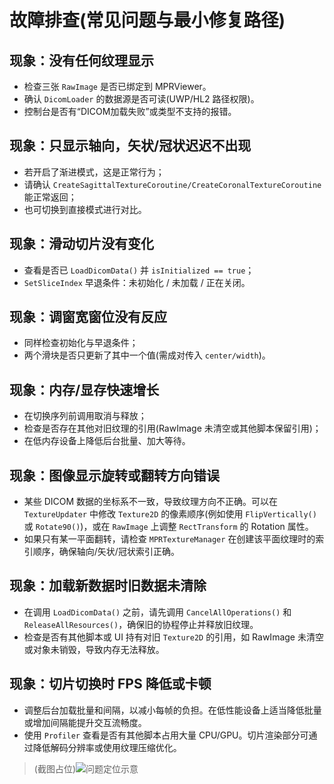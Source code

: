 # 故障排查(常见问题与最小修复路径)

## 现象：没有任何纹理显示
- 检查三张 `RawImage` 是否已绑定到 MPRViewer。
- 确认 `DicomLoader` 的数据源是否可读(UWP/HL2 路径权限)。
- 控制台是否有“DICOM加载失败”或类型不支持的报错。

## 现象：只显示轴向，矢状/冠状迟迟不出现
- 若开启了渐进模式，这是正常行为；
- 请确认 `CreateSagittalTextureCoroutine/CreateCoronalTextureCoroutine` 能正常返回；
- 也可切换到直接模式进行对比。

## 现象：滑动切片没有变化
- 查看是否已 `LoadDicomData()` 并 `isInitialized == true`；
- `SetSliceIndex` 早退条件：未初始化 / 未加载 / 正在关闭。

## 现象：调窗宽窗位没有反应
- 同样检查初始化与早退条件；
- 两个滑块是否只更新了其中一个值(需成对传入 `center/width`)。

## 现象：内存/显存快速增长
- 在切换序列前调用取消与释放；
- 检查是否存在其他对旧纹理的引用(RawImage 未清空或其他脚本保留引用)；
- 在低内存设备上降低后台批量、加大等待。

## 现象：图像显示旋转或翻转方向错误
- 某些 DICOM 数据的坐标系不一致，导致纹理方向不正确。可以在 `TextureUpdater` 中修改 `Texture2D` 的像素顺序(例如使用 `FlipVertically()` 或 `Rotate90()`)，或在 `RawImage` 上调整 `RectTransform` 的 Rotation 属性。
- 如果只有某一平面翻转，请检查 `MPRTextureManager` 在创建该平面纹理时的索引顺序，确保轴向/矢状/冠状索引正确。

## 现象：加载新数据时旧数据未清除
- 在调用 `LoadDicomData()` 之前，请先调用 `CancelAllOperations()` 和 `ReleaseAllResources()`，确保旧的协程停止并释放旧纹理。
- 检查是否有其他脚本或 UI 持有对旧 `Texture2D` 的引用，如 RawImage 未清空或对象未销毁，导致内存无法释放。

## 现象：切片切换时 FPS 降低或卡顿
- 调整后台加载批量和间隔，以减小每帧的负担。在低性能设备上适当降低批量或增加间隔能提升交互流畅度。
- 使用 `Profiler` 查看是否有其他脚本占用大量 CPU/GPU。切片渲染部分可通过降低解码分辨率或使用纹理压缩优化。

> (截图占位)![问题定位示意](./images/placeholder-debug.png)